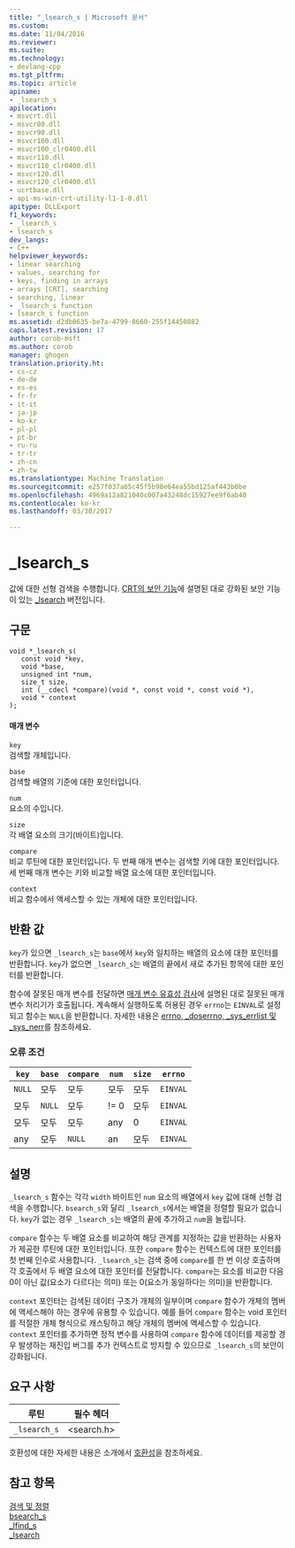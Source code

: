 ```yaml
---
title: "_lsearch_s | Microsoft 문서"
ms.custom: 
ms.date: 11/04/2016
ms.reviewer: 
ms.suite: 
ms.technology:
- devlang-cpp
ms.tgt_pltfrm: 
ms.topic: article
apiname:
- _lsearch_s
apilocation:
- msvcrt.dll
- msvcr80.dll
- msvcr90.dll
- msvcr100.dll
- msvcr100_clr0400.dll
- msvcr110.dll
- msvcr110_clr0400.dll
- msvcr120.dll
- msvcr120_clr0400.dll
- ucrtbase.dll
- api-ms-win-crt-utility-l1-1-0.dll
apitype: DLLExport
f1_keywords:
- _lsearch_s
- lsearch_s
dev_langs:
- C++
helpviewer_keywords:
- linear searching
- values, searching for
- keys, finding in arrays
- arrays [CRT], searching
- searching, linear
- _lsearch_s function
- lsearch_s function
ms.assetid: d2db0635-be7a-4799-8660-255f14450882
caps.latest.revision: 17
author: corob-msft
ms.author: corob
manager: ghogen
translation.priority.ht:
- cs-cz
- de-de
- es-es
- fr-fr
- it-it
- ja-jp
- ko-kr
- pl-pl
- pt-br
- ru-ru
- tr-tr
- zh-cn
- zh-tw
ms.translationtype: Machine Translation
ms.sourcegitcommit: e257f037a05c45f5b98e64ea55bd125af443b0be
ms.openlocfilehash: 4969a12a821040c007a43248dc15927ee9f6ab40
ms.contentlocale: ko-kr
ms.lasthandoff: 03/30/2017

---
```

# <a name="lsearchs"></a>_lsearch_s
값에 대한 선형 검색을 수행합니다. [CRT의 보안 기능](../../c-runtime-library/security-features-in-the-crt.md)에 설명된 대로 강화된 보안 기능이 있는 [_lsearch](../../c-runtime-library/reference/lsearch.md) 버전입니다.  
  
## <a name="syntax"></a>구문  
  
```  
void *_lsearch_s(  
   const void *key,  
   void *base,  
   unsigned int *num,  
   size_t size,  
   int (__cdecl *compare)(void *, const void *, const void *),  
   void * context  
);  
```  
  
#### <a name="parameters"></a>매개 변수  
 `key`  
 검색할 개체입니다.  
  
 `base`  
 검색할 배열의 기준에 대한 포인터입니다.  
  
 `num`  
 요소의 수입니다.  
  
 `size`  
 각 배열 요소의 크기(바이트)입니다.  
  
 `compare`  
 비교 루틴에 대한 포인터입니다. 두 번째 매개 변수는 검색할 키에 대한 포인터입니다. 세 번째 매개 변수는 키와 비교할 배열 요소에 대한 포인터입니다.  
  
 `context`  
 비교 함수에서 액세스할 수 있는 개체에 대한 포인터입니다.  
  
## <a name="return-value"></a>반환 값  
 `key`가 있으면 `_lsearch_s`는 `base`에서 `key`와 일치하는 배열의 요소에 대한 포인터를 반환합니다. `key`가 없으면 `_lsearch_s`는 배열의 끝에서 새로 추가된 항목에 대한 포인터를 반환합니다.  
  
 함수에 잘못된 매개 변수를 전달하면 [매개 변수 유효성 검사](../../c-runtime-library/parameter-validation.md)에 설명된 대로 잘못된 매개 변수 처리기가 호출됩니다. 계속해서 실행하도록 허용된 경우 `errno`는 `EINVAL`로 설정되고 함수는 `NULL`을 반환합니다. 자세한 내용은 [errno, _doserrno, _sys_errlist 및 _sys_nerr](../../c-runtime-library/errno-doserrno-sys-errlist-and-sys-nerr.md)를 참조하세요.  
  
### <a name="error-conditions"></a>오류 조건  
  
|`key`|`base`|`compare`|`num`|`size`|`errno`|  
|-----------|------------|---------------|-----------|------------|-------------|  
|`NULL`|모두|모두|모두|모두|`EINVAL`|  
|모두|`NULL`|모두|!= 0|모두|`EINVAL`|  
|모두|모두|모두|any|0|`EINVAL`|  
|any|모두|`NULL`|an|모두|`EINVAL`|  
  
## <a name="remarks"></a>설명  
 `_lsearch_s` 함수는 각각 `width` 바이트인 `num` 요소의 배열에서 `key` 값에 대해 선형 검색을 수행합니다. `bsearch_s`와 달리 `_lsearch_s`에서는 배열을 정렬할 필요가 없습니다. `key`가 없는 경우 `_lsearch_s`는 배열의 끝에 추가하고 `num`을 늘립니다.  
  
 `compare` 함수는 두 배열 요소를 비교하여 해당 관계를 지정하는 값을 반환하는 사용자가 제공한 루틴에 대한 포인터입니다. 또한 `compare` 함수는 컨텍스트에 대한 포인터를 첫 번째 인수로 사용합니다. `_lsearch_s`는 검색 중에 `compare`를 한 번 이상 호출하며 각 호출에서 두 배열 요소에 대한 포인터를 전달합니다. `compare`는 요소를 비교한 다음 0이 아닌 값(요소가 다르다는 의미) 또는 0(요소가 동일하다는 의미)을 반환합니다.  
  
 `context` 포인터는 검색된 데이터 구조가 개체의 일부이며 `compare` 함수가 개체의 멤버에 액세스해야 하는 경우에 유용할 수 있습니다. 예를 들어 `compare` 함수는 void 포인터를 적절한 개체 형식으로 캐스팅하고 해당 개체의 멤버에 액세스할 수 있습니다. `context` 포인터를 추가하면 정적 변수를 사용하여 `compare` 함수에 데이터를 제공할 경우 발생하는 재진입 버그를 추가 컨텍스트로 방지할 수 있으므로 `_lsearch_s`의 보안이 강화됩니다.  
  
## <a name="requirements"></a>요구 사항  
  
|루틴|필수 헤더|  
|-------------|---------------------|  
|`_lsearch_s`|\<search.h>|  
  
 호환성에 대한 자세한 내용은 소개에서 [호환성](../../c-runtime-library/compatibility.md)을 참조하세요.  
  
## <a name="see-also"></a>참고 항목  
 [검색 및 정렬](../../c-runtime-library/searching-and-sorting.md)   
 [bsearch_s](../../c-runtime-library/reference/bsearch-s.md)   
 [_lfind_s](../../c-runtime-library/reference/lfind-s.md)   
 [_lsearch](../../c-runtime-library/reference/lsearch.md)
